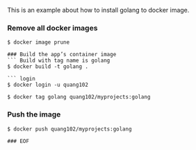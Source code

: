 
This is an example about how to install golang to docker image.

### Remove all docker images
```
$ docker image prune
```
```
### Build the app’s container image
``` Build with tag name is golang
$ docker build -t golang .
```
```
``` login 
$ docker login -u quang102
```
``` docker tag
$ docker tag golang quang102/myprojects:golang
```
### Push the image
``` docker push
$ docker push quang102/myprojects:golang
``` 
```
### EOF


